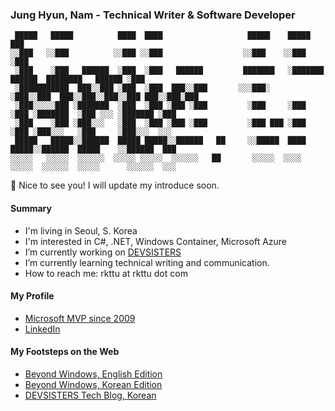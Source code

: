 ### Jung Hyun, Nam - Technical Writer & Software Developer

```text
 █████   █████          ████  ████                   █████    █████                                  ███
░░███   ░░███          ░░███ ░░███                  ░░███    ░░███                                  ░███
 ░███    ░███   ██████  ░███  ░███   ██████         ███████   ░███████    ██████  ████████   ██████ ░███
 ░███████████  ███░░███ ░███  ░███  ███░░███       ░░░███░    ░███░░███  ███░░███░░███░░███ ███░░███░███
 ░███░░░░░███ ░███████  ░███  ░███ ░███ ░███         ░███     ░███ ░███ ░███████  ░███ ░░░ ░███████ ░███
 ░███    ░███ ░███░░░   ░███  ░███ ░███ ░███         ░███ ███ ░███ ░███ ░███░░░   ░███     ░███░░░  ░░░ 
 █████   █████░░██████  █████ █████░░██████   ██     ░░█████  ████ █████░░██████  █████    ░░██████  ███
░░░░░   ░░░░░  ░░░░░░  ░░░░░ ░░░░░  ░░░░░░   ██       ░░░░░  ░░░░ ░░░░░  ░░░░░░  ░░░░░      ░░░░░░  ░░░ 
```

👋 Nice to see you! I will update my introduce soon.

#### Summary

- I'm living in Seoul, S. Korea
- I'm interested in C#, .NET, Windows Container, Microsoft Azure
- I’m currently working on [DEVSISTERS](https://github.com/devsisters)
- I’m currently learning technical writing and communication.
- How to reach me: rkttu at rkttu dot com

#### My Profile

- [Microsoft MVP since 2009](https://mvp.microsoft.com/en-us/PublicProfile/4024633)
- [LinkedIn](https://www.linkedin.com/in/jeonghyun-nam/)

#### My Footsteps on the Web

- [Beyond Windows, English Edition](https://medium.com/rkttu)
- [Beyond Windows, Korean Edition](https://medium.com/beyond-the-windows-korean-edition)
- [DEVSISTERS Tech Blog, Korean](https://tech.devsisters.com)
